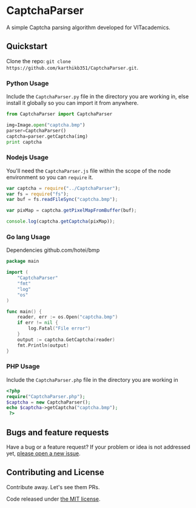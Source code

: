 # CaptchaParser

A simple Captcha parsing algorithm developed for VITacademics.

## Quickstart

Clone the repo: `git clone https://github.com/karthikb351/CaptchaParser.git`.

### Python Usage

Include the ```CaptchaParser.py``` file in the directory you are working in, else install it globally so you can import it from anywhere.

```python
from CaptchaParser import CaptchaParser

img=Image.open("captcha.bmp")
parser=CaptchaParser()
captcha=parser.getCaptcha(img)
print captcha
```

### Nodejs Usage

You'll need the ```CaptchaParser.js``` file within the scope of the node environment so you can ```require``` it.

```javascript
var captcha = require("../CaptchaParser");
var fs = require("fs");
var buf = fs.readFileSync("captcha.bmp");

var pixMap = captcha.getPixelMapFromBuffer(buf);

console.log(captcha.getCaptcha(pixMap));
```

### Go lang Usage

Dependencies github.com/hotei/bmp
```go
package main

import (
	"CaptchaParser"
	"fmt"
	"log"
	"os"
)

func main() {
	reader, err := os.Open("captcha.bmp")
	if err != nil {
		log.Fatal("File error")
	}
	output := captcha.GetCaptcha(reader)
	fmt.Println(output)
}

```
### PHP Usage     
Include the ```CaptchaParser.php``` file in the directory you are working in
```php
<?php
require("CaptchaParser.php");
$captcha = new CaptchaParser();
echo $captcha->getCaptcha("captcha.bmp");
 ?>
```

## Bugs and feature requests

Have a bug or a feature request? If your problem or idea is not addressed yet, [please open a new issue](https://github.com/karthikb351/CaptchaParser/issues).

## Contributing and License

Contribute away. Let's see them PRs.

Code released under [the MIT license](LICENSE).
